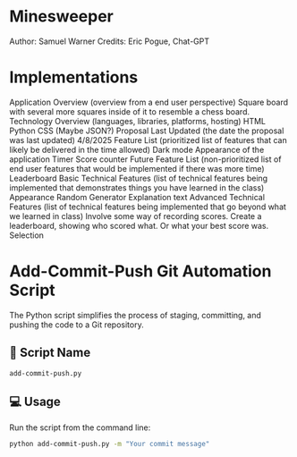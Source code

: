 # Minesweeper

Author: Samuel Warner
Credits: Eric Pogue, Chat-GPT


# Implementations

Application Overview (overview from a end user perspective)
    Square board with several more squares inside of it to resemble a chess board.
Technology Overview (languages, libraries, platforms, hosting)
    HTML
    Python
    CSS
    (Maybe JSON?)
Proposal Last Updated (the date the proposal was last updated)
    4/8/2025
Feature List (prioritized list of features that can likely be delivered in the time allowed)
    Dark mode
    Appearance of the application
    Timer
    Score counter
Future Feature List (non-prioritized list of end user features that would be implemented if there was more time)
    Leaderboard
Basic Technical Features (list of technical features being implemented that demonstrates things you have learned in the class)
    Appearance
    Random Generator
    Explanation text
Advanced Technical Features (list of technical features being implemented that go beyond what we learned in class)
    Involve some way of recording scores.
    Create a leaderboard, showing who scored what.
        Or what your best score was.
    Selection


# Add-Commit-Push Git Automation Script
The Python script simplifies the process of staging, committing, and pushing the code to a Git repository.

## 📄 Script Name
`add-commit-push.py`

## 💻 Usage
Run the script from the command line:
```bash
python add-commit-push.py -m "Your commit message"